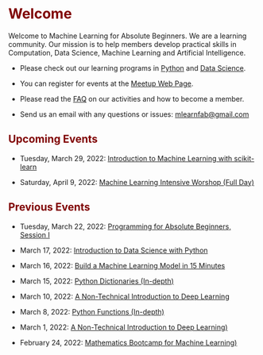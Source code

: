 # <font color="maroon">Welcome</font>

Welcome to Machine Learning for Absolute Beginners. We are a learning community. Our mission is to help members develop practical skills in Computation, Data Science, Machine Learning and Artificial Intelligence. 


* Please check out our learning programs in [Python](https://pythonfab.com) and [Data Science](https://dsciencefab.com). 

<p>

* You can register for events at the [Meetup Web Page](https://www.meetup.com/mlearnfab/).

<p>

* Please read the [FAQ](faq) on our activities and how to become a member. 

<p>

* Send us an email with any questions or issues: mlearnfab@gmail.com


## <font color="maroon">Upcoming Events</font>



- Tuesday, March 29, 2022: [Introduction to Machine Learning with scikit-learn](https://www.meetup.com/mlearnfab/events/284287474/)

- Saturday, April 9, 2022: [Machine Learning Intensive Worshop (Full Day) ](https://www.meetup.com/mlearnfab/events/284354357)



## <font color="maroon">Previous Events</font>


- Tuesday, March 22, 2022: [Programming for Absolute Beginners, Session I](https://www.meetup.com/mlearnfab/events/284301204/)

- March 17, 2022: [Introduction to Data Science with Python](https://www.meetup.com/mlearnfab/events/284287074/)

- March 16, 2022: [Build a Machine Learning Model in 15 Minutes](https://www.meetup.com/mlearnfab/events/284571447)

- March 15, 2022: [Python Dictionaries (In-depth)](https://www.meetup.com/mlearnfab/events/284178221/)

- March 10, 2022: [A Non-Technical Introduction to Deep Learning](https://www.meetup.com/mlearnfab/events/283608885/)

- March 8, 2022: [Python Functions (In-depth)](https://www.meetup.com/mlearnfab/events/284206972/)

- March 1, 2022: [A Non-Technical Introduction to Deep Learning)](https://www.meetup.com/mlearnfab/events/283608885/)

- February 24, 2022: [Mathematics Bootcamp for Machine Learning)](https://www.meetup.com/mlearnfab/events/283834589/)



